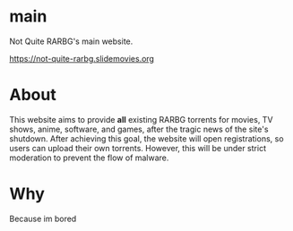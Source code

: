 # main
Not Quite RARBG's main website.

https://not-quite-rarbg.slidemovies.org

# About
This website aims to provide **all** existing RARBG torrents for movies, TV shows, anime, software, and games, after the tragic news of the site's shutdown.
After achieving this goal, the website will open registrations, so users can upload their own torrents. However, this will be under strict moderation to prevent the flow of malware.

# Why
Because im bored
